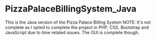 # PizzaPalaceBillingSystem_Java
This is the Java version of the Pizza Palace Billing System
NOTE: It's not complete as I opted to complete the project in PHP, CSS, Bootstrap and JavaScript due to time related issues.
The GUI is complete though.
